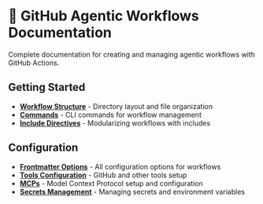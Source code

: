 # 📖 GitHub Agentic Workflows Documentation

Complete documentation for creating and managing agentic workflows with GitHub Actions.

## Getting Started

- **[Workflow Structure](workflow-structure.md)** - Directory layout and file organization
- **[Commands](commands.md)** - CLI commands for workflow management
- **[Include Directives](include-directives.md)** - Modularizing workflows with includes

## Configuration

- **[Frontmatter Options](frontmatter.md)** - All configuration options for workflows
- **[Tools Configuration](tools.md)** - GitHub and other tools setup
- **[MCPs](mcps.md)** - Model Context Protocol setup and configuration
- **[Secrets Management](secrets.md)** - Managing secrets and environment variables

